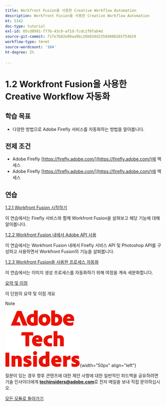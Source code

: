 ```yaml
---
title: Workfront Fusion을 사용한 Creative Workflow Automation
description: Workfront Fusion을 사용한 Creative Workflow Automation
kt: 5342
doc-type: tutorial
exl-id: 05cd8991-f77b-43c9-af1d-fcdc1f0fab4d
source-git-commit: 71fe7b82e09aa9bc26b03dd2358d008265f54629
workflow-type: tm+mt
source-wordcount: '164'
ht-degree: 2%

---
```


# 1.2 Workfront Fusion을 사용한 Creative Workflow 자동화

## 학습 목표

- 다양한 방법으로 Adobe Firefly 서비스를 자동화하는 방법을 알아봅니다.

## 전제 조건

- Adobe Firefly [https://firefly.adobe.com/](https://firefly.adobe.com/)에 액세스
- Adobe Firefly [https://firefly.adobe.com/](https://firefly.adobe.com/)에 액세스

## 연습

[1.2.1 Workfront Fusion 시작하기](./ex1.md)

이 연습에서는 Firefly 서비스와 함께 Workfront Fusion을 살펴보고 해당 기능에 대해 알아봅니다.

[1.2.2 Workfront Fusion 내에서 Adobe API 사용](./ex2.md)

이 연습에서는 Workfront Fusion 내에서 Firefly 서비스 API 및 Photoshop API를 구성하고 사용하면서 Workfront Fusion의 기능을 살펴봅니다.

[1.2.3 Workfront Fusion을 사용한 프로세스 자동화](./ex3.md)

이 연습에서는 이미지 생성 프로세스를 자동화하기 위해 여정을 계속 세분화합니다.

[요약 및 이점](./summary.md)

이 단원의 요약 및 이점 개요

>[!NOTE]
>
>![기술 내부자](./../../../assets/images/techinsiders.png){width="50px" align="left"}
>
>질문이 있는 경우 향후 콘텐츠에 대한 제안 사항에 대한 일반적인 피드백을 공유하려면 기술 인사이더에게 **techinsiders@adobe.com**&#x200B;로 전자 메일을 보내 직접 문의하십시오.

[모든 모듈로 돌아가기](../../../overview.md)
